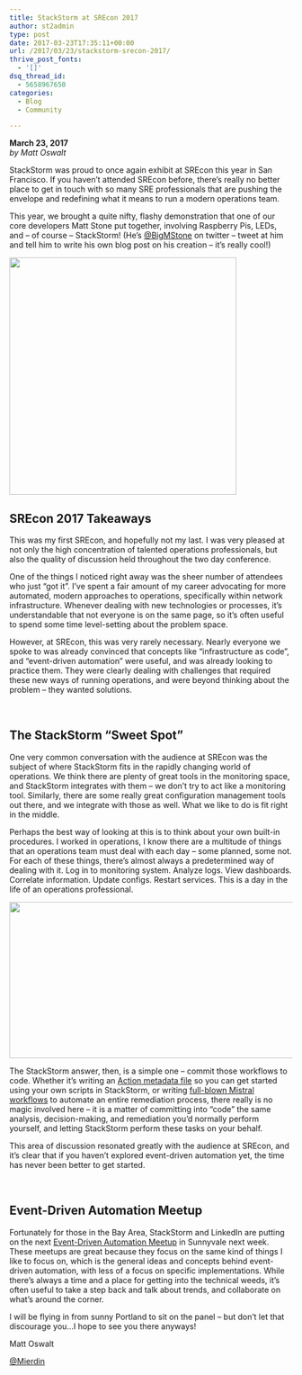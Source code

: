 ```yaml
---
title: StackStorm at SREcon 2017
author: st2admin
type: post
date: 2017-03-23T17:35:11+00:00
url: /2017/03/23/stackstorm-srecon-2017/
thrive_post_fonts:
  - '[]'
dsq_thread_id:
  - 5658967650
categories:
  - Blog
  - Community

---
```

**March 23, 2017**  
_by Matt Oswalt_

StackStorm was proud to once again exhibit at SREcon this year in San Francisco. If you haven’t attended SREcon before, there’s really no better place to get in touch with so many SRE professionals that are pushing the envelope and redefining what it means to run a modern operations team.

This year, we brought a quite nifty, flashy demonstration that one of our core developers Matt Stone put together, involving Raspberry Pis, LEDs, and – of course – StackStorm! (He’s [@BigMStone][1] on twitter – tweet at him and tell him to write his own blog post on his creation – it’s really cool!)

[<img loading="lazy" src="https://stackstorm.com/wp/wp-content/uploads/2017/03/Screen-Shot-2017-03-22-at-11.54.30-PM.png" alt="" width="404" height="422" class=" wp-image-6702 aligncenter" srcset="https://stackstorm.com/wp/wp-content/uploads/2017/03/Screen-Shot-2017-03-22-at-11.54.30-PM.png 596w, https://stackstorm.com/wp/wp-content/uploads/2017/03/Screen-Shot-2017-03-22-at-11.54.30-PM-143x150.png 143w, https://stackstorm.com/wp/wp-content/uploads/2017/03/Screen-Shot-2017-03-22-at-11.54.30-PM-287x300.png 287w, https://stackstorm.com/wp/wp-content/uploads/2017/03/Screen-Shot-2017-03-22-at-11.54.30-PM-77x80.png 77w, https://stackstorm.com/wp/wp-content/uploads/2017/03/Screen-Shot-2017-03-22-at-11.54.30-PM-210x220.png 210w, https://stackstorm.com/wp/wp-content/uploads/2017/03/Screen-Shot-2017-03-22-at-11.54.30-PM-96x100.png 96w, https://stackstorm.com/wp/wp-content/uploads/2017/03/Screen-Shot-2017-03-22-at-11.54.30-PM-228x238.png 228w, https://stackstorm.com/wp/wp-content/uploads/2017/03/Screen-Shot-2017-03-22-at-11.54.30-PM-397x415.png 397w, https://stackstorm.com/wp/wp-content/uploads/2017/03/Screen-Shot-2017-03-22-at-11.54.30-PM-466x487.png 466w, https://stackstorm.com/wp/wp-content/uploads/2017/03/Screen-Shot-2017-03-22-at-11.54.30-PM-569x595.png 569w" sizes="(max-width: 404px) 100vw, 404px" />][2]

<!--more-->

## SREcon 2017 Takeaways

This was my first SREcon, and hopefully not my last. I was very pleased at not only the high concentration of talented operations professionals, but also the quality of discussion held throughout the two day conference.

One of the things I noticed right away was the sheer number of attendees who just “got it”. I’ve spent a fair amount of my career advocating for more automated, modern approaches to operations, specifically within network infrastructure. Whenever dealing with new technologies or processes, it’s understandable that not everyone is on the same page, so it’s often useful to spend some time level-setting about the problem space.

However, at SREcon, this was very rarely necessary. Nearly everyone we spoke to was already convinced that concepts like “infrastructure as code”, and “event-driven automation” were useful, and was already looking to practice them. They were clearly dealing with challenges that required these new ways of running operations, and were beyond thinking about the problem &#8211; they wanted solutions.

&nbsp;

## The StackStorm “Sweet Spot”

One very common conversation with the audience at SREcon was the subject of where StackStorm fits in the rapidly changing world of operations. We think there are plenty of great tools in the monitoring space, and StackStorm integrates with them &#8211; we don’t try to act like a monitoring tool. Similarly, there are some really great configuration management tools out there, and we integrate with those as well. What we like to do is fit right in the middle.

Perhaps the best way of looking at this is to think about your own built-in procedures. I worked in operations, I know there are a multitude of things that an operations team must deal with each day &#8211; some planned, some not. For each of these things, there’s almost always a predetermined way of dealing with it. Log in to monitoring system. Analyze logs. View dashboards. Correlate information. Update configs. Restart services. This is a day in the life of an operations professional.

[<img loading="lazy" src="https://stackstorm.com/wp/wp-content/uploads/2017/03/Screen-Shot-2017-03-23-at-12.41.50-AM.png" alt="" width="789" height="278" class="wp-image-6703 aligncenter" srcset="https://stackstorm.com/wp/wp-content/uploads/2017/03/Screen-Shot-2017-03-23-at-12.41.50-AM.png 1036w, https://stackstorm.com/wp/wp-content/uploads/2017/03/Screen-Shot-2017-03-23-at-12.41.50-AM-150x53.png 150w, https://stackstorm.com/wp/wp-content/uploads/2017/03/Screen-Shot-2017-03-23-at-12.41.50-AM-300x106.png 300w, https://stackstorm.com/wp/wp-content/uploads/2017/03/Screen-Shot-2017-03-23-at-12.41.50-AM-768x271.png 768w, https://stackstorm.com/wp/wp-content/uploads/2017/03/Screen-Shot-2017-03-23-at-12.41.50-AM-1024x361.png 1024w, https://stackstorm.com/wp/wp-content/uploads/2017/03/Screen-Shot-2017-03-23-at-12.41.50-AM-80x28.png 80w, https://stackstorm.com/wp/wp-content/uploads/2017/03/Screen-Shot-2017-03-23-at-12.41.50-AM-220x78.png 220w, https://stackstorm.com/wp/wp-content/uploads/2017/03/Screen-Shot-2017-03-23-at-12.41.50-AM-250x88.png 250w, https://stackstorm.com/wp/wp-content/uploads/2017/03/Screen-Shot-2017-03-23-at-12.41.50-AM-280x99.png 280w, https://stackstorm.com/wp/wp-content/uploads/2017/03/Screen-Shot-2017-03-23-at-12.41.50-AM-510x180.png 510w, https://stackstorm.com/wp/wp-content/uploads/2017/03/Screen-Shot-2017-03-23-at-12.41.50-AM-750x264.png 750w, https://stackstorm.com/wp/wp-content/uploads/2017/03/Screen-Shot-2017-03-23-at-12.41.50-AM-975x344.png 975w" sizes="(max-width: 789px) 100vw, 789px" />][3]

The StackStorm answer, then, is a simple one &#8211; commit those workflows to code. Whether it’s writing an [Action metadata file][4] so you can get started using your own scripts in StackStorm, or writing [full-blown Mistral workflows][5] to automate an entire remediation process, there really is no magic involved here &#8211; it is a matter of committing into “code” the same analysis, decision-making, and remediation you’d normally perform yourself, and letting StackStorm perform these tasks on your behalf.

This area of discussion resonated greatly with the audience at SREcon, and it’s clear that if you haven’t explored event-driven automation yet, the time has never been better to get started.

&nbsp;

## Event-Driven Automation Meetup

Fortunately for those in the Bay Area, StackStorm and LinkedIn are putting on the next [Event-Driven Automation Meetup][6] in Sunnyvale next week. These meetups are great because they focus on the same kind of things I like to focus on, which is the general ideas and concepts behind event-driven automation, with less of a focus on specific implementations. While there’s always a time and a place for getting into the technical weeds, it’s often useful to take a step back and talk about trends, and collaborate on what’s around the corner.

I will be flying in from sunny Portland to sit on the panel &#8211; but don’t let that discourage you&#8230;I hope to see you there anyways!

Matt Oswalt

[@Mierdin][7]

<h2 dir="ltr">
  <span style="font-weight: 400;"></span>
</h2>

 [1]: https://twitter.com/bigmstone
 [2]: https://stackstorm.com/wp/wp-content/uploads/2017/03/Screen-Shot-2017-03-22-at-11.54.30-PM.png
 [3]: https://stackstorm.com/wp/wp-content/uploads/2017/03/Screen-Shot-2017-03-23-at-12.41.50-AM.png
 [4]: https://docs.stackstorm.com/actions.html#converting-existing-scripts-into-actions
 [5]: https://docs.stackstorm.com/mistral.html
 [6]: https://www.meetup.com/Auto-Remediation-and-Event-Driven-Automation/
 [7]: https://twitter.com/mierdin